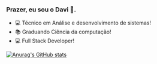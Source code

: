### Prazer, eu sou o Davi 🫶.



- 💻 Técnico em Análise e desenvolvimento de sistemas!
- 📚 Graduando Ciência da computação!
- 💻 Full Stack Developer!

[![Anurag's GitHub stats](https://github-readme-stats.vercel.app/api?username=DaviMauricio)](https://github.com/anuraghazra&show_icons=true/github-readme-stats)


